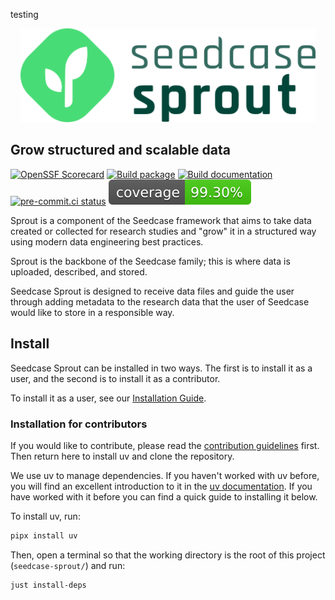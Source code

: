 testing

<p align=center>
    <a href="https://sprout.seedcase-project.org/">
        <img src="_extensions/seedcase-project/seedcase-theme/logos/navbar-logo-seedcase-sprout.svg" height="150" alt="Sprout website"/>
    </a>
</p>

## Grow structured and scalable data

[![OpenSSF Scorecard](https://api.scorecard.dev/projects/github.com/seedcase-project/seedcase-sprout/badge)](https://scorecard.dev/viewer/?uri=github.com/seedcase-project/seedcase-sprout)
[![Build package](https://github.com/seedcase-project/seedcase-sprout/actions/workflows/build-package.yml/badge.svg)](https://github.com/seedcase-project/seedcase-sprout/actions/workflows/build-package.yml)
[![Build documentation](https://github.com/seedcase-project/seedcase-sprout/actions/workflows/build-website.yml/badge.svg)](https://github.com/seedcase-project/seedcase-sprout/actions/workflows/build-website.yml)
[![pre-commit.ci status](https://results.pre-commit.ci/badge/github/seedcase-project/seedcase-sprout/main.svg)](https://results.pre-commit.ci/latest/github/seedcase-project/seedcase-sprout/main)
[![code coverage](https://raw.githubusercontent.com/seedcase-project/seedcase-sprout/coverage/coverage.svg?raw=true)](https://htmlpreview.github.io/?https://raw.githubusercontent.com/seedcase-project/seedcase-sprout/coverage/index.html)

Sprout is a component of the Seedcase framework that aims to take data
created or collected for research studies and "grow" it in a structured
way using modern data engineering best practices.

Sprout is the backbone of the Seedcase family; this is where data is
uploaded, described, and stored.

Seedcase Sprout is designed to receive data files and guide the user
through adding metadata to the research data that the user of Seedcase
would like to store in a responsible way.

## Install

Seedcase Sprout can be installed in two ways. The first is to install it
as a user, and the second is to install it as a contributor.

To install it as a user, see our [Installation Guide](https://sprout.seedcase-project.org/docs/guide/installation).

### Installation for contributors

If you would like to contribute, please
read the [contribution guidelines]() first. Then
return here to install uv and clone the repository.
<!--TODO add link above-->

We use uv to manage
dependencies. If you haven't worked with uv before, you will find an
excellent introduction to it in the [uv
documentation](https://docs.astral.sh/uv/). If you have worked with
it before you can find a quick guide to installing it below.

To install uv, run:

``` bash
pipx install uv
```

Then, open a terminal so that the working directory is the root of this project (`seedcase-sprout/`) and run:

``` bash
just install-deps
```
